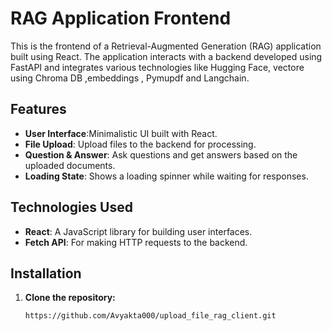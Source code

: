 # RAG Application Frontend

This is the frontend of a Retrieval-Augmented Generation (RAG) application built using React. The application interacts with a backend developed using FastAPI and integrates various technologies like Hugging Face, vectore using Chroma DB ,embeddings , Pymupdf and Langchain.

## Features

- **User Interface**:Minimalistic UI built with React.
- **File Upload**: Upload files to the backend for processing.
- **Question & Answer**: Ask questions and get answers based on the uploaded documents.
- **Loading State**: Shows a loading spinner while waiting for responses.

## Technologies Used

- **React**: A JavaScript library for building user interfaces.
- **Fetch API**: For making HTTP requests to the backend.

## Installation

1. **Clone the repository:**

   ```bash
   https://github.com/Avyakta000/upload_file_rag_client.git

